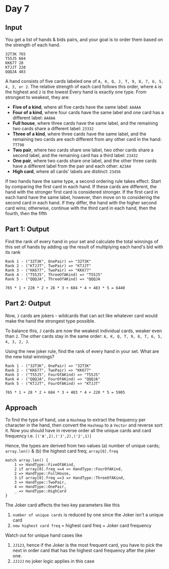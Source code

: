 # Day 7
## Input
You get a list of hands & bids pairs, and your goal is to order them based on the strength of each hand. 
```
32T3K 765
T55J5 684
KK677 28
KTJJT 220
QQQJA 483
```
A hand consists of five cards labeled one of `A, K, Q, J, T, 9, 8, 7, 6, 5, 4, 3, or 2`. The relative strength of each card follows this order, where `A` is the highest and `2` is the lowest
Every hand is exactly one type. From strongest to weakest, they are:

* **Five of a kind**, where all five cards have the same label: `AAAAA`
* **Four of a kind**, where four cards have the same label and one card has a different label: `AA8AA`
* **Full house**, where three cards have the same label, and the remaining two cards share a different label: `23332`
* **Three of a kind**, where three cards have the same label, and the remaining two cards are each different from any other card in the hand: `TTT98`
* **Two pair**, where two cards share one label, two other cards share a second label, and the remaining card has a third label: `23432`
* **One pair**, where two cards share one label, and the other three cards have a different label from the pair and each other: `A23A4`
* **High card**, where all cards' labels are distinct: `23456`

If two hands have the same type, a second ordering rule takes effect. Start by comparing the first card in each hand. If these cards are different, the hand with the stronger first card is considered stronger. If the first card in each hand have the same label, however, then move on to considering the second card in each hand. If they differ, the hand with the higher second card wins; otherwise, continue with the third card in each hand, then the fourth, then the fifth
## Part 1: Output
Find the rank of every hand in your set and calculate the total winnings of this set of hands by adding up the result of multiplying each hand's bid with its rank
```
Rank 1 - ("32T3K", OnePair) => "32T3K"
Rank 2 - ("KTJJT", TwoPair) => "KTJJT"
Rank 3 - ("KK677", TwoPair) => "KK677"
Rank 4 - ("T55J5", ThreeOfAKind) => "T55J5"
Rank 5 - ("QQQJA", ThreeOfAKind) => "QQQJA

765 * 1 + 220 * 2 + 28 * 3 + 684 * 4 + 483 * 5 = 6440
```
## Part 2: Output
Now, `J` cards are jokers - wildcards that can act like whatever card would make the hand the strongest type possible.

To balance this, `J` cards are now the weakest individual cards, weaker even than `2`. The other cards stay in the same order: `A, K, Q, T, 9, 8, 7, 6, 5, 4, 3, 2, J`.

Using the new joker rule, find the rank of every hand in your set. What are the new total winnings?
```
Rank 1 - ("32T3K", OnePair) => "32T3K"
Rank 2 - ("KK677", TwoPair) => "KK677"
Rank 3 - ("T55J5", FourOfAKind) => "T55J5"
Rank 4 - ("QQQJA", FourOfAKind) => "QQQJA"
Rank 5 - ("KTJJT", FourOfAKind) => "KTJJT"

765 * 1 + 28 * 2 + 684 * 3 + 483 * 4 + 220 * 5 = 5905
```
## Approach
To find the type of hand, use a `Hashmap` to extract the frequency per character in the hand, then convert the `Hashmap` to a `Vector` and reverse sort it. Now you should have in reverse order all the unique cards and card frequency i.e. `[('A',2),('J',2),('2',1)]`

Hence, the types are derived from two values (a) number of unique cards; `array.len()` & (b) the highest card freq; `array[0].freq`
```
match array.len() {
    1 => HandType::FiveOfAKind,
    2 if array[0].freq ==4 => HandType::FourOfAKind,
    2 => HandType::FullHouse,
    3 if array[0].freq ==3 => HandType::ThreeOfAKind,
    3 => HandType::TwoPair,
    4 => HandType::OnePair,
    _ => HandType::HighCard
}
```
The Joker card affects the two key parameters like this
1. `number of unique cards` is reduced by one since the Joker isn't a unique card
2. `new highest card freq` = highest card freq + Joker card frequency

Watch out for unique hand cases like 
1. `JJ123`, hence if the Joker is the most frequent card, you have to pick the next in order card that has the highest card frequency after the joker one.
2. `JJJJJ` no joker logic applies in this case 